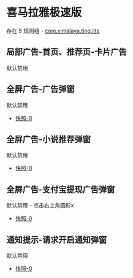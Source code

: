 # 喜马拉雅极速版

存在 5 规则组 - [com.ximalaya.ting.lite](/src/apps/com.ximalaya.ting.lite.ts)

## 局部广告-首页、推荐页-卡片广告

默认禁用

## 全屏广告-广告弹窗

默认禁用

- [快照-0](https://i.gkd.li/import/13218286)

## 全屏广告-小说推荐弹窗

默认禁用

- [快照-0](https://i.gkd.li/import/13229127)

## 全屏广告-支付宝提现广告弹窗

默认禁用 - 点击右上角圆形x

- [快照-0](https://i.gkd.li/import/13256447)

## 通知提示-请求开启通知弹窗

默认禁用

- [快照-0](https://i.gkd.li/import/13256505)
